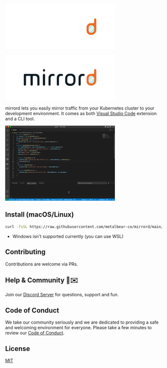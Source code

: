 <div align="center" style="width:70%">

![mirrord logo dark](./images/logo_dark.png#gh-dark-mode-only)

</div>

<div align="center" style="width:70%">

![mirrord logo light](./images/logo_light.png#gh-light-mode-only)

</div>

mirrord lets you easily mirror traffic from your Kubernetes cluster to your development environment. It comes as both [Visual Studio Code](https://code.visualstudio.com/) extension and a CLI tool.

<div align="center" style="width:70%">

![vs code demo gif](./images/demo.gif)

</div>

## Install (macOS/Linux)
```sh
curl -fsSL https://raw.githubusercontent.com/metalbear-co/mirrord/main/scripts/install.sh | bash
```

* Windows isn't supported currently (you can use WSL)


## Contributing
Contributions are welcome via PRs.


## Help & Community 🎉✉️

Join our [Discord Server](https://discord.gg/J5YSrStDKD) for questions, support and fun. 

## Code of Conduct
We take our community seriously and we are dedicated to providing a safe and welcoming environment for everyone.
Please take a few minutes to review our [Code of Conduct](./CODE_OF_CONDUCT.md).

## License
[MIT](./LICENSE)